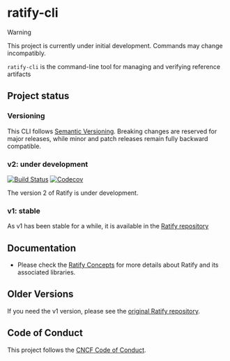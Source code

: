 # ratify-cli

> [!WARNING]
> This project is currently under initial development. Commands may change incompatibly.

`ratify-cli` is the command-line tool for managing and verifying reference artifacts
## Project status

### Versioning

This CLI follows [Semantic Versioning](https://semver.org/). Breaking changes are reserved for major releases, while minor and patch releases remain fully backward compatible.

### v2: under development
[![Build Status](https://github.com/ratify-project/ratify-cli/actions/workflows/build.yml/badge.svg?event=push&branch=main)](https://github.com/ratify-project/ratify-cli/actions/workflows/build.yml?query=event%3Apush+branch%3Amain)
[![Codecov](https://codecov.io/gh/ratify-project/ratify-cli/branch/main/graph/badge.svg)](https://codecov.io/gh/ratify-project/ratify-cli)

The version 2 of Ratify is under development.

### v1: stable
As v1 has been stable for a while, it is available in the [Ratify repository](https://github.com/ratify-project/ratify)

## Documentation

- Please check the [Ratify Concepts](https://ratify.dev/docs/category/concepts) for more details about Ratify and its associated libraries.

## Older Versions

If you need the v1 version, please see the [original Ratify repository](https://github.com/ratify-project/ratify).

## Code of Conduct

This project follows the [CNCF Code of Conduct](https://github.com/cncf/foundation/blob/master/code-of-conduct.md).